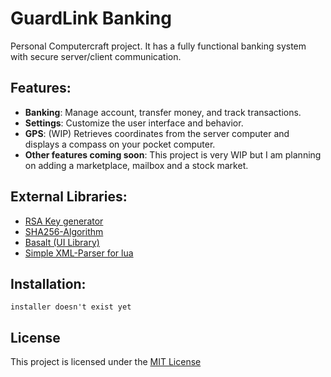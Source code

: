 
# GuardLink Banking

Personal Computercraft project. It has a fully functional banking system with secure server/client communication. 

Features:
-
- **Banking**: Manage account, transfer money, and track transactions.
- **Settings**: Customize the user interface and behavior.
- **GPS**: (WIP) Retrieves coordinates from the server computer and displays a compass on your pocket computer.
- **Other features coming soon**: This project is very WIP but I am planning on adding a marketplace, mailbox and a stock market. 

External Libraries:
-
- [RSA Key generator](https://gist.github.com/1lann/c9d4d2e7c1f825cad36b)
- [SHA256-Algorithm](https://pastebin.com/6UV4qfNF)
- [Basalt (UI Library)](https://basalt.madefor.cc/#/)
- [Simple XML-Parser for lua](https://github.com/Cluain/Lua-Simple-XML-Parser)

Installation:
- 
```
installer doesn't exist yet 
```


## License

This project is licensed under the [MIT License](https://choosealicense.com/licenses/mit/)

